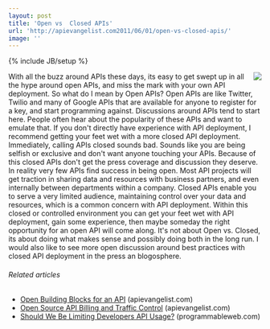 ```yaml
---
layout: post
title: 'Open vs  Closed APIs'
url: 'http://apievangelist.com2011/06/01/open-vs-closed-apis/'
image: ''
---
```

{% include JB/setup %}
<img src="http://kinlane-productions.s3.amazonaws.com/api-evangelist/open-closed-sign.jpg"  align="right" />With all the buzz around APIs these days, its easy to get swept up in all the hype around open APIs, and miss the mark with your own API deployment.
So what do I mean by Open APIs? Open APIs are like Twitter, Twilio and many of Google APIs that are available for anyone to register for a key, and start programming against.
Discussions around APIs tend to start here. People often hear about the popularity of these APIs and want to emulate that.
If you don't directly have experience with API deployment, I recommend getting your feet wet with a more closed API deployment.
Immediately, calling APIs closed sounds bad. Sounds like you are being selfish or exclusive and don't want anyone touching your APIs. Because of this closed APIs don't get the press coverage and discussion they deserve.
In reality very few APIs find success in being open. Most API projects will get traction in sharing data and resources with business partners, and even internally between departments within a company.
Closed APIs enable you to serve a very limited audience, maintaining control over your data and resources, which is a common concern with API deployment.
Within this closed or controlled environment you can get your feet wet with API deployment, gain some experience, then maybe someday the right opportunity for an open API will come along.
It's not about Open vs. Closed, its about doing what makes sense and possibly doing both in the long run. I would also like to see more open discussion around best practices with closed API deployment in the press an blogosphere.
<h6 >
     Related articles
</h6>
<ul >
     <li >
          <a href="http://blog.apievangelist.com/2011/04/04/open-building-blocks-for-an-api/">Open Building Blocks for an API</a> (apievangelist.com)
     </li>
     <li >
          <a href="http://blog.apievangelist.com/2011/05/21/open-source-api-billing-and-traffic-control/">Open Source API Billing and Traffic Control</a> (apievangelist.com)
     </li>
     <li >
          <a href="http://blog.programmableweb.com/2011/06/01/should-we-be-limiting-developers-api-usage/">Should We Be Limiting Developers API Usage?</a> (programmableweb.com)
     </li>
</ul>
